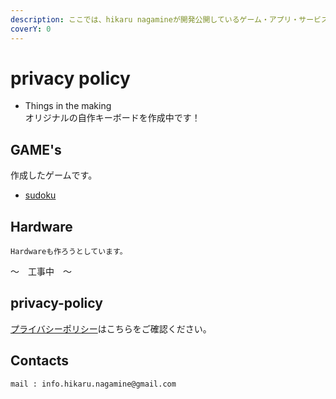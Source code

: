 ```yaml
---
description: ここでは、hikaru nagamineが開発公開しているゲーム・アプリ・サービスなどを紹介しています。
coverY: 0
---
```


# privacy policy

- Things in the making  
オリジナルの自作キーボードを作成中です！

## GAME's

作成したゲームです。
* [sudoku](game-list/category/pazul/sudoku.md)

## Hardware

`Hardwareも作ろうとしています。`

～　工事中　～

## privacy-policy

[プライバシーポリシー](privacy-policy.md)はこちらをご確認ください。

## Contacts

```
mail : info.hikaru.nagamine@gmail.com
```
